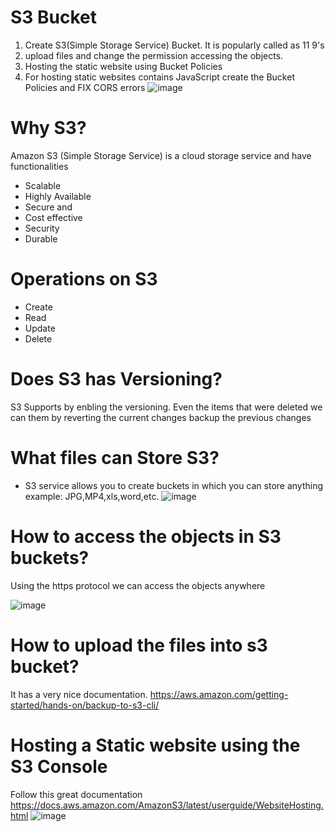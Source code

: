 
# S3 Bucket
1. Create S3(Simple Storage Service) Bucket. It is popularly called as 11 9's
2. upload files and change the permission accessing the objects.
3. Hosting the static website using Bucket Policies
4. For hosting static websites contains JavaScript create the Bucket Policies and FIX CORS errors
![image](https://github.com/mallikharjuna160003/30-Days-of-AWS/assets/74324685/adff3f7b-4941-4ee0-9143-0f4fa6977b51)
# Why S3?
Amazon S3 (Simple Storage Service) is a cloud storage service and have functionalities
- Scalable
- Highly Available
- Secure and
- Cost effective
- Security
- Durable

  
# Operations on S3
- Create
- Read
- Update
- Delete
# Does S3 has Versioning?
S3 Supports by enbling the versioning. Even the items that were deleted we can them by reverting the current changes backup the previous changes


# What files can Store S3?
- S3 service allows you to create buckets in which you can store anything
  example: JPG,MP4,xls,word,etc.
![image](https://github.com/mallikharjuna160003/30-Days-of-AWS/assets/74324685/3c94c106-9327-40b3-b928-97c5145c2b6c)

# How to access the objects in S3 buckets?
Using the https protocol we can access the objects anywhere

  ![image](https://github.com/mallikharjuna160003/30-Days-of-AWS/assets/74324685/ca9c8240-59c6-4a22-a7fa-81c293bf676e)

# How to upload the files into s3 bucket?
It has a very nice documentation.
https://aws.amazon.com/getting-started/hands-on/backup-to-s3-cli/

# Hosting a Static website using the S3 Console
Follow this great documentation https://docs.aws.amazon.com/AmazonS3/latest/userguide/WebsiteHosting.html
![image](https://github.com/mallikharjuna160003/30-Days-of-AWS/assets/74324685/8d6d7fc9-ab48-4a76-9ec0-f8c15b516ced)

